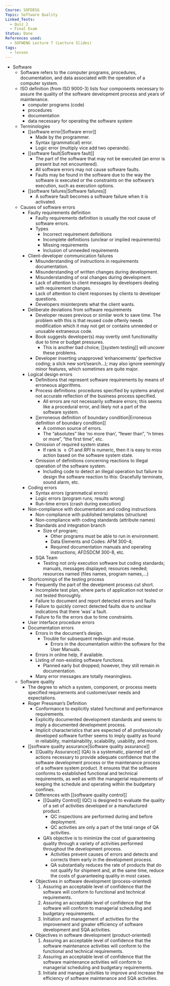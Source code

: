 ```yaml
---
Course: SOFDESG
Topic: Software Quality
Linked_Tests:
  - Quiz 2
  - Final Exam
Status: Done
References used:
  - SOFWENG Lecture 7 (Lecture Slides)
tags:
  - lesson
---
```


- Software
	- Software refers to the computer programs, procedures, documentation, and data associated with the operation of a computer system.
	- ISO definition (from ISO 9000-3) lists four components necessary to assure the quality of the software development process and years of maintenance.
		- computer programs (code)
		- procedures
		- documentation
		- data necessary for operating the software system
	- Terminologies
		- [[software error|Software error]]
			- Made by the programmer.
			- Syntax (grammatical) error.
			- Logic error (multiply vice add two operands).
		- [[software fault|Software fault]]
			- The part of the software that may not be executed (an error is present but not encountered).
			- All software errors may not cause software faults.
			- Faults may be found in the software due to the way the software is executed or the constraints on the software’s execution, such as execution options.
		- [[software failures|Software failures]]
			- A software fault becomes a software failure when it is activated.
	- Causes of software errors
		- Faulty requirements definition
			- Faulty requirements definition is usually the root cause of software errors.
			- Types
				- Incorrect requirement definitions
				- Incomplete definitions (unclear or implied requirements)
				- Missing requirements
				- Inclusion of unneeded requirements
		- Client-developer communication failures
			- Misunderstanding of instructions in requirements documentation.
			- Misunderstanding of written changes during development.
			- Misunderstanding of oral changes during development.
			- Lack of attention to client messages by developers dealing with requirement changes.
			- Lack of attention to client responses by clients to developer questions.
			- Developers misinterprets what the client wants.
		- Deliberate deviations from software requirements
			- Developer reuses previous or similar work to save time. The problem with this is that reused code oftenly needs modification which it may not get or contains unneeded or unusable extraneous code.
			- Book suggests developer(s) may overtly omit functionality due to time or budget pressures.
				- This is another bad choice; [[system testing]] will uncover these problems.
			- Developer inserting unapproved ‘enhancements’ (perfective coding; a slick new sort/search…); may also ignore seemingly minor features, which sometimes are quite major.
		- Logical design errors
			- Definitions that represent software requirements by means of erroneous algorithms.
			- Process definitions: procedures specified by systems analyst not accurate reflection of the business process specified.
				- All errors are not necessarily software errors; this seems like a procedural error, and likely not a part of the software system.
			- [[erroneous definition of boundary condition|Erroneous definition of boundary condition]]
				- A common source of errors.
				- The “absolutes” like ‘no more than’, “fewer than”, “n times or more”, “the first time”, etc.
			- Omission of required system states
				- If rank is $\geq O1$ and $RPI$ is numeric, then it is easy to miss action based on the software system state.
			- Omission of definitions concerning reactions to illegal operation of the software system.
				- Including code to detect an illegal operation but failure to design the software reaction to this: Gracefully terminate, sound alarm, etc.
		- Coding errors
			- Syntax errors (grammatical errors)
			- Logic errors (program runs; results wrong)
			- Run-time errors (crash during execution)
		- Non-compliance with documentation and coding instructions
			- Non-compliance with published templates (structure)
			- Non-compliance with coding standards (attribute names)
			- Standards and integration branch
				- Size of program;
					- Other  programs must be able to run in environment.
					- Data Elements and Codes: AFM 300-4;
					- Required documentation manuals and operating instructions; AFDSDCM 300-8, etc.
			- SQA Team
				- Testing not only execution software but coding standards; manuals, messages displayed; resources needed; resources named (files names, program names,…)
		- Shortcomings of the testing process
			- Frequently the part of the develpment process cut short.
			- Incomplete test plan, where parts of application not tested or not tested thoroughly.
			- Failure to document and report detected errors and faults
			- Failure to quickly correct detected faults due to unclear indications that there ‘was’ a fault.
			- Failure to fix the errors due to time constraints.
		- User interface procedure errors
		- Documentation errors
			- Errors in the document’s design.
				- Trouble for subsequent redesign and reuse.
					- Errors in the documentation within the software for the User Manuals.
			- Errors in online help, if available.
			- Listing of non-existing software functions.
				- Planned early but dropped; however, they still remain in documentation.
			- Many error messages are totally meaningless.
	- Software quality
		- The degree to which a system, component, or process meets specified requirements and customer/user needs and expectations.
		- Roger Pressman’s Definition
			- Conformance to explicitly stated functional and performance requirements.
			- Explicitly documented development standards and seems to imply a documented development process.
			- Implicit characteristics that are expected of all professionally developed software further seems to imply quality as found in reliability, maintainability, scalability, usability, and more.
		- [[software quality assurance|Software quality assurance]]
			- [[Quality Assurance]] (QA) is a systematic, planned set of actions necessary to provide adequate confidence that the software development process or the maintenance process of a software system product. It ensures that the software conforms to established functional and technical requirements, as well as with the managerial requirements of keeping the schedule and operating within the budgetary confines.
			- Differences with [[software quality control]]
				- [[Quality Control]] (QC) is designed to evaluate the quality of a set of activities developed or a manufactured product.
					- QC inspections are performed during and before deployment.
					- QC activities are only a part of the total range of QA activities.
				- QA’s objective is to minimize the cost of guaranteeing quality through a variety of activities performed throughout the development process.
					- Activities prevent causes of errors and detects and corrects them early in the development process.
					- QA substantially reduces the rate of products that do not qualify for shipment and, at the same time, reduce the costs of guaranteeing quality in most cases.
			- Objectives in software development (process-oriented)
				1. Assuring an acceptable level of confidence that the software will conform to functional and technical requirements.
				2. Assuring an acceptable level of confidence that the software will conform to managerial scheduling and budgetary requirements.
				3. Initiation and management of activities for the improvement and greater efficiency of software development and SQA activities.
			- Objectives in software development (product-oriented)
				1. Assuring an acceptable level of confidence that the software maintenance activities will conform to the functional and technical requirements.
				2. Assuring an acceptable level of confidence that the software maintenance activities will conform to managerial scheduling and budgetary requirements.
				3. Initiate and manage activities to improve and increase the efficiency of software maintenance and SQA activities.